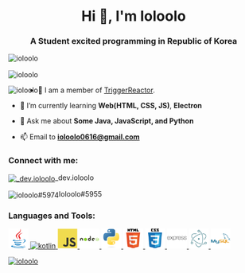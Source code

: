 <h1 align="center">Hi 👋, I'm Ioloolo</h1>
<h3 align="center">A Student excited programming in Republic of Korea</h3>

<p align="left"> <img src="https://komarev.com/ghpvc/?username=ioloolo&label=Profile%20views&color=0e75b6&style=flat" alt="ioloolo" /> </p>

<p><img align="center" src="https://github-readme-stats.vercel.app/api?username=ioloolo&show_icons=true&locale=en" alt="ioloolo" /></p>
<p><img align="left" src="https://github-readme-stats.vercel.app/api/top-langs?username=ioloolo&show_icons=true&locale=en&layout=compact" alt="ioloolo" /></p>

- 🔭 I am a member of [TriggerReactor](github.com/TriggerReactor).

- 🌱 I’m currently learning **Web(HTML, CSS, JS)**, **Electron**

- 💬 Ask me about **Some Java, JavaScript, and Python**

- 📫 Email to **ioloolo0616@gmail.com**

<h3 align="left">Connect with me:</h3>

<p align="left">
<a href="https://instagram.com/_dev.ioloolo" target="blank"><img align="center" src="https://upload.wikimedia.org/wikipedia/commons/3/3e/Instagram_simple_icon.svg" alt="_dev.ioloolo" height="30" width="40" /></a>_dev.ioloolo
</p>
 
<p align="left">
<img align="center" src="https://discord.com/assets/41484d92c876f76b20c7f746221e8151.svg" alt="ioloolo#5974" height="40" width="40" />Ioloolo#5955</a>
</p>

<h3 align="left">Languages and Tools:</h3>
<p align="left">
    <a href="https://www.java.com" target="_blank">
		<img src="https://raw.githubusercontent.com/devicons/devicon/master/icons/java/java-original.svg" alt="java" width="40" height="40" />
	</a>
    <a href="https://kotlinlang.org" target="_blank">
		<img src="https://www.vectorlogo.zone/logos/kotlinlang/kotlinlang-icon.svg" alt="kotlin" width="40" height="40" />
	</a>
    <a href="https://developer.mozilla.org/en-US/docs/Web/JavaScript" target="_blank">
		<img src="https://raw.githubusercontent.com/devicons/devicon/master/icons/javascript/javascript-original.svg" alt="javascript" width="40" height="40" />
	</a>
    <a href="https://nodejs.org" target="_blank">
		<img src="https://raw.githubusercontent.com/devicons/devicon/master/icons/nodejs/nodejs-original-wordmark.svg" alt="nodejs" width="40" height="40" />
	</a>
    <a href="https://www.python.org" target="_blank">
		<img src="https://raw.githubusercontent.com/devicons/devicon/master/icons/python/python-original.svg" alt="python" width="40" height="40" />
	</a>
    <a href="https://www.w3.org/html/" target="_blank">
		<img src="https://raw.githubusercontent.com/devicons/devicon/master/icons/html5/html5-original-wordmark.svg" alt="html5" width="40" height="40" />
	</a>
    <a href="https://www.w3schools.com/css/" target="_blank">
		<img src="https://raw.githubusercontent.com/devicons/devicon/master/icons/css3/css3-original-wordmark.svg" alt="css3" width="40" height="40" />
	</a>
    <a href="https://expressjs.com" target="_blank">
		<img src="https://raw.githubusercontent.com/devicons/devicon/master/icons/express/express-original-wordmark.svg" alt="express" width="40" height="40" />
	</a>
	<a href="https://www.electronjs.org" target="_blank">
		<img src="https://raw.githubusercontent.com/devicons/devicon/master/icons/electron/electron-original.svg" alt="electron" width="40" height="40" />
	</a>
	<a href="https://www.mysql.com/" target="_blank">
		<img src="https://raw.githubusercontent.com/devicons/devicon/master/icons/mysql/mysql-original-wordmark.svg" alt="mysql" width="40" height="40" />
	</a>
</p>

<p align="left"> <a href="https://github.com/ryo-ma/github-profile-trophy"><img src="https://github-profile-trophy.vercel.app/?username=ioloolo" alt="ioloolo" /></a> </p>
